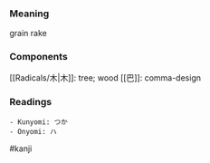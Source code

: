 ### Meaning

grain rake

### Components

[[Radicals/木|木]]: tree; wood [[巴]]: comma-design

### Readings

```
- Kunyomi: つか
- Onyomi: ハ
```

#kanji